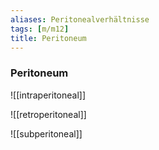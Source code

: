 ```yaml
---
aliases: Peritonealverhältnisse
tags: [m/m12]
title: Peritoneum
---
```

### Peritoneum
![[intraperitoneal]]

![[retroperitoneal]]

![[subperitoneal]]